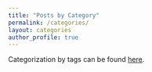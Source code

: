 ```yaml
---
title: "Posts by Category"
permalink: /categories/
layout: categories
author_profile: true
---
```

Categorization by tags can be found [here](https://chaozhuang22.github.io/tags/).